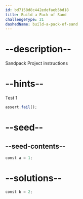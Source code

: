 ```yaml
---
id: bd7158d8c442edefaeb5bd18
title: Build a Pack of Sand
challengeType: 21
dashedName: build-a-pack-of-sand
---
```


# --description--

Sandpack Project instructions

# --hints--

Test 1

```js
assert.fail();
```

# --seed--

## --seed-contents--

```py
const a = 1;
```

# --solutions--

```py
const b = 2;
```
